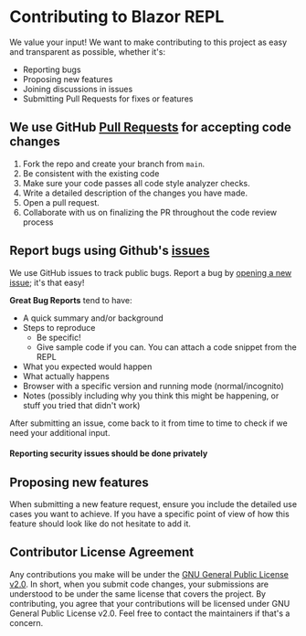 # Contributing to Blazor REPL
We value your input! We want to make contributing to this project as easy and transparent as possible, whether it's:

- Reporting bugs
- Proposing new features
- Joining discussions in issues
- Submitting Pull Requests for fixes or features

## We use GitHub [Pull Requests](https://github.com/BlazorRepl/BlazorRepl/pulls) for accepting code changes 

1. Fork the repo and create your branch from `main`.
2. Be consistent with the existing code
3. Make sure your code passes all code style analyzer checks.
4. Write a detailed description of the changes you have made. 
5. Open a pull request.
6. Collaborate with us on finalizing the PR throughout the code review process

## Report bugs using Github's [issues](https://github.com/BlazorREPL/BlazorREPL/issues)
We use GitHub issues to track public bugs. Report a bug by [opening a new issue](https://github.com/BlazorRepl/BlazorRepl/issues/new); it's that easy!

**Great Bug Reports** tend to have:

- A quick summary and/or background
- Steps to reproduce
  - Be specific!
  - Give sample code if you can. You can attach a code snippet from the REPL
- What you expected would happen
- What actually happens
- Browser with a specific version and running mode (normal/incognito)
- Notes (possibly including why you think this might be happening, or stuff you tried that didn't work)

After submitting an issue, come back to it from time to time to check if we need your additional input.

#### Reporting security issues should be done privately

## Proposing new features
When submitting a new feature request, ensure you include the detailed use cases you want to achieve. If you have a specific point of view of how this feature should look like do not hesitate to add it.

## Contributor License Agreement
Any contributions you make will be under the [GNU General Public License v2.0](https://github.com/BlazorRepl/BlazorRepl/blob/master/LICENSE). In short, when you submit code changes, your submissions are understood to be under the same license that covers the project. By contributing, you agree that your contributions will be licensed under GNU General Public License v2.0. Feel free to contact the maintainers if that's a concern. 
